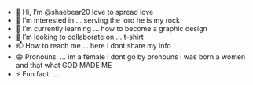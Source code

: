 - 👋 Hi, I’m @shaebear20 love to spread love 
- 👀 I’m interested in ... serving the lord he is my rock 
- 🌱 I’m currently learning ... how to become a graphic design 
- 💞️ I’m looking to collaborate on ... t-shirt 
- 📫 How to reach me ... here i dont share my info 
- 😄 Pronouns: ... im a female i dont go by pronouns i was born a women and that what GOD MADE ME 
- ⚡ Fun fact: ... 

<!---
shaebear20/shaebear20 is a ✨ special ✨ repository because its `README.md` (this file) appears on your GitHub profile.
You can click the Preview link to take a look at your changes.
--->
